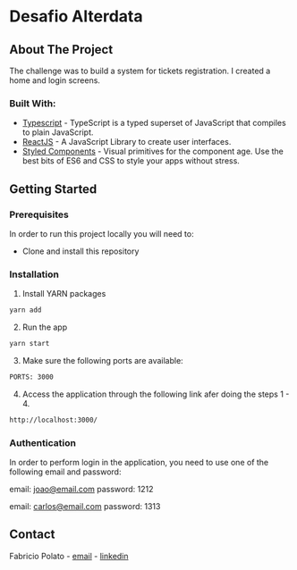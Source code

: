 # Desafio Alterdata

## About The Project

The challenge was to build a system for tickets registration. I created a home and login screens.

### Built With:

- [Typescript](https://www.typescriptlang.org/) - TypeScript is a typed superset of JavaScript that compiles to plain JavaScript.
- [ReactJS](https://pt-br.reactjs.org/) - A JavaScript Library to create user interfaces.
- [Styled Components](https://styled-components.com/) - Visual primitives for the component age. Use the best bits of ES6 and CSS to style your apps without stress.

<!-- GETTING STARTED -->

## Getting Started

<!-- PLACEHOLDER FOR PROJECT OVERVIEW -->

### Prerequisites

In order to run this project locally you will need to:

- Clone and install this repository

### Installation

1. Install YARN packages

```sh
yarn add
```

2. Run the app

```sh
yarn start
```

3. Make sure the following ports are available:

```sh
PORTS: 3000
```

4. Access the application through the following link afer doing the steps 1 - 4.

```sh
http://localhost:3000/
```

### Authentication

In order to perform login in the application, you need to use one of the following email and password:

email: joao@email.com
password: 1212

email: carlos@email.com
password: 1313

<!-- CONTACT -->

## Contact

Fabricio Polato - [email](mailto:fabriciopolato@gmail.com) - [linkedin](https://www.linkedin.com/in/fabriciopolato/)
